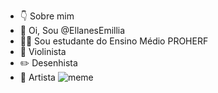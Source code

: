 - 👇 Sobre mim
- 👋 Oi, Sou @EllanesEmillia
- 👩‍🎓 Sou estudante do Ensino Médio PROHERF
- 🎻 Violinista
- ✏️ Desenhista
- 🎨 Artista
![meme](https://tenor.com/nhfsaKsmQvo.gif)
<!---
EllanesEmillia/EllanesEmillia is a ✨ special ✨ repository because its `README.md` (this file) appears on your GitHub profile.
You can click the Preview link to take a look at your changes.
--->

